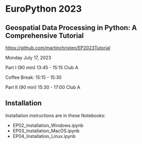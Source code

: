 # EuroPython 2023 

## Geospatial Data Processing in Python: A Comprehensive Tutorial

https://github.com/martinchristen/EP2023Tutorial

Monday July 17, 2023

Part I (90 min)
13:45 - 15:15 Club A

Coffee Break:
15:15 - 15:30

Part II (90 min)
15:30 - 17:00 Club A


## Installation

Installation instructions are in these Notebooks: 

* EP02_Installation_Windows.ipynb       
* EP03_Installation_MacOS.ipynb 
* EP04_Installation_Linux.ipynb 

